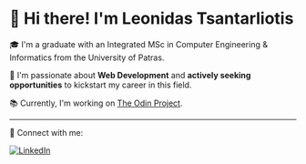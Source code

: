 # 👋 Hi there! I'm Leonidas Tsantarliotis

🎓 I'm a graduate with an Integrated MSc in Computer Engineering & Informatics from the University of Patras.

🚀 I'm passionate about **Web Development** and **actively seeking opportunities** to kickstart my career in this field.

📚 Currently, I'm working on [The Odin Project](https://www.theodinproject.com/).

---

🔗 Connect with me:

[![LinkedIn](https://img.shields.io/badge/LinkedIn-0077B5?style=for-the-badge&logo=linkedin&logoColor=white)](https://www.linkedin.com/in/leonidas-tsantarliotis/)



